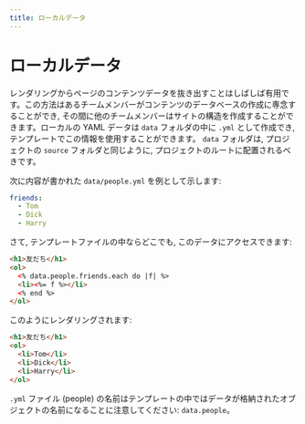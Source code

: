 ```yaml
---
title: ローカルデータ
---
```


# ローカルデータ

レンダリングからページのコンテンツデータを抜き出すことはしばしば有用です。この方法はあるチームメンバーがコンテンツのデータベースの作成に専念することができ, その間に他のチームメンバーはサイトの構造を作成することができます。ローカルの YAML データは `data` フォルダの中に `.yml` として作成でき, テンプレートでこの情報を使用することができます。 `data` フォルダは, プロジェクトの `source` フォルダと同じように, プロジェクトのルートに配置されるべきです。

次に内容が書かれた `data/people.yml` を例として示します:

``` yaml
friends:
  - Tom
  - Dick
  - Harry
```

さて, テンプレートファイルの中ならどこでも, このデータにアクセスできます:

``` html
<h1>友だち</h1>
<ol>
  <% data.people.friends.each do |f| %>
  <li><%= f %></li>
  <% end %>
</ol>
```

このようにレンダリングされます:

``` html
<h1>友だち</h1>
<ol>
  <li>Tom</li>
  <li>Dick</li>
  <li>Harry</li>
</ol>
```

`.yml` ファイル (people) の名前はテンプレートの中ではデータが格納されたオブジェクトの名前になることに注意してください: `data.people`。
